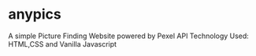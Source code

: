 # anypics
A simple Picture Finding Website powered by Pexel API
Technology Used: HTML,CSS and Vanilla Javascript

